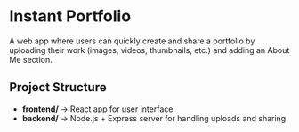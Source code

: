 # Instant Portfolio

A web app where users can quickly create and share a portfolio by uploading their work (images, videos, thumbnails, etc.) and adding an About Me section.

## Project Structure
- **frontend/** → React app for user interface
- **backend/** → Node.js + Express server for handling uploads and sharing
